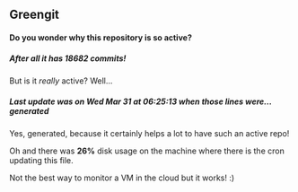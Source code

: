 ## Greengit

#### Do you wonder why this repository is so active?

##### After all it has 18682 commits!

But is it *really* active? Well...

##### Last update was on Wed Mar 31 at 06:25:13 when those lines were... generated

Yes, generated, because it certainly helps a lot to have such an active repo!

Oh and there was **26%** disk usage on the machine
where there is the cron updating this file.

Not the best way to monitor a VM in the cloud but it works! :)
